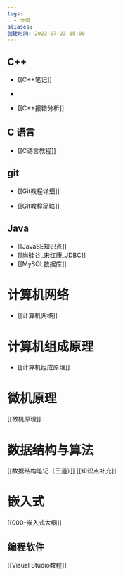 ```yaml
---
tags:
  - 大纲
aliases: 
创建时间: 2023-07-23 15:00
---
```


## C++

-  [[C++笔记]]
- 

-  [[C++报错分析]]


## C 语言

-  [[C语言教程]]

## git

-  [[Git教程详细]]

-  [[Git教程简略]]

## Java

- [[JavaSE知识点]]
- [[尚硅谷_宋红康_JDBC]]
- [[MySQL数据库]]


# 计算机网络

- [[计算机网络]]

# 计算机组成原理

- [[计算机组成原理]]

# 微机原理

[[微机原理]]

# 数据结构与算法

[[数据结构笔记（王道）]]
[[知识点补充]]

# 嵌入式

[[000-嵌入式大纲]]

## 编程软件

[[Visual Studio教程]]

